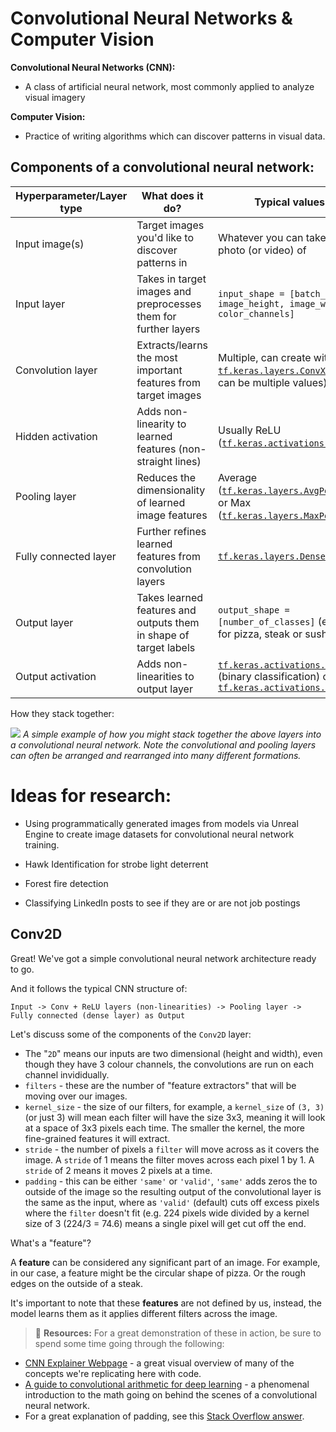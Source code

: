 # Convolutional Neural Networks & Computer Vision

**Convolutional Neural Networks (CNN):**
* A class of artificial neural network, most commonly applied to analyze visual imagery
  
**Computer Vision:**
* Practice of writing algorithms which can discover patterns in visual data. 


## Components of a convolutional neural network:

| **Hyperparameter/Layer type** | **What does it do?** | **Typical values** |
| ----- | ----- | ----- |
| Input image(s) | Target images you'd like to discover patterns in| Whatever you can take a photo (or video) of |
| Input layer | Takes in target images and preprocesses them for further layers | `input_shape = [batch_size, image_height, image_width, color_channels]` |
| Convolution layer | Extracts/learns the most important features from target images | Multiple, can create with [`tf.keras.layers.ConvXD`](https://www.tensorflow.org/api_docs/python/tf/keras/layers/Conv2D) (X can be multiple values) |
| Hidden activation | Adds non-linearity to learned features (non-straight lines) | Usually ReLU ([`tf.keras.activations.relu`](https://www.tensorflow.org/api_docs/python/tf/keras/activations/relu)) |
| Pooling layer | Reduces the dimensionality of learned image features | Average ([`tf.keras.layers.AvgPool2D`](https://www.tensorflow.org/api_docs/python/tf/keras/layers/AveragePooling2D)) or Max ([`tf.keras.layers.MaxPool2D`](https://www.tensorflow.org/api_docs/python/tf/keras/layers/MaxPool2D)) |
| Fully connected layer | Further refines learned features from convolution layers | [`tf.keras.layers.Dense`](https://www.tensorflow.org/api_docs/python/tf/keras/layers/Dense) |
| Output layer | Takes learned features and outputs them in shape of target labels | `output_shape = [number_of_classes]` (e.g. 3 for pizza, steak or sushi)|
| Output activation | Adds non-linearities to output layer | [`tf.keras.activations.sigmoid`](https://www.tensorflow.org/api_docs/python/tf/keras/activations/sigmoid) (binary classification) or [`tf.keras.activations.softmax`](https://www.tensorflow.org/api_docs/python/tf/keras/activations/softmax) |

How they stack together:

![](https://raw.githubusercontent.com/mrdbourke/tensorflow-deep-learning/main/images/03-simple-convnet.png)
*A simple example of how you might stack together the above layers into a convolutional neural network. Note the convolutional and pooling layers can often be arranged and rearranged into many different formations.*

# Ideas for research:
* Using programmatically generated images from models via Unreal Engine to create image datasets for convolutional neural network training.

* Hawk Identification for strobe light deterrent

* Forest fire detection

* Classifying LinkedIn posts to see if they are or are not job postings

## Conv2D
Great! We've got a simple convolutional neural network architecture ready to go.

And it follows the typical CNN structure of:

```
Input -> Conv + ReLU layers (non-linearities) -> Pooling layer -> Fully connected (dense layer) as Output
```

Let's discuss some of the components of the `Conv2D` layer:

* The "`2D`" means our inputs are two dimensional (height and width), even though they have 3 colour channels, the convolutions are run on each channel invididually.
* `filters` - these are the number of "feature extractors" that will be moving over our images.
* `kernel_size` - the size of our filters, for example, a `kernel_size` of `(3, 3)` (or just 3) will mean each filter will have the size 3x3, meaning it will look at a space of 3x3 pixels each time. The smaller the kernel, the more fine-grained features it will extract.
* `stride` - the number of pixels a `filter` will move across as it covers the image. A `stride` of 1 means the filter moves across each pixel 1 by 1. A `stride` of 2 means it moves 2 pixels at a time.
* `padding` - this can be either `'same'` or `'valid'`, `'same'` adds zeros the to outside of the image so the resulting output of the convolutional layer is the same as the input, where as `'valid'` (default) cuts off excess pixels where the `filter` doesn't fit (e.g. 224 pixels wide divided by a kernel size of 3 (224/3 = 74.6) means a single pixel will get cut off the end.

What's a "feature"?

A **feature** can be considered any significant part of an image. For example, in our case, a feature might be the circular shape of pizza. Or the rough edges on the outside of a steak.

It's important to note that these **features** are not defined by us, instead, the model learns them as it applies different filters across the image.

> 📖 **Resources:** For a great demonstration of these in action, be sure to spend some time going through the following:
  * [CNN Explainer Webpage](https://poloclub.github.io/cnn-explainer/) - a great visual overview of many of the concepts we're replicating here with code.
  * [A guide to convolutional arithmetic for deep learning](https://arxiv.org/pdf/1603.07285.pdf) - a phenomenal introduction to the math going on behind the scenes of a convolutional neural network.
  * For a great explanation of padding, see this [Stack Overflow answer](https://stackoverflow.com/a/39371113/7900723).

